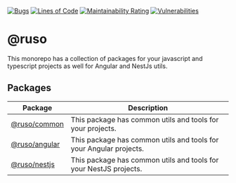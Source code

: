 [![Bugs](https://sonarcloud.io/api/project_badges/measure?project=ruslanguns_ruso-monorepo&metric=bugs)](https://sonarcloud.io/dashboard?id=ruslanguns_ruso-monorepo) [![Lines of Code](https://sonarcloud.io/api/project_badges/measure?project=ruslanguns_ruso-monorepo&metric=ncloc)](https://sonarcloud.io/dashboard?id=ruslanguns_ruso-monorepo) [![Maintainability Rating](https://sonarcloud.io/api/project_badges/measure?project=ruslanguns_ruso-monorepo&metric=sqale_rating)](https://sonarcloud.io/dashboard?id=ruslanguns_ruso-monorepo) [![Vulnerabilities](https://sonarcloud.io/api/project_badges/measure?project=ruslanguns_ruso-monorepo&metric=vulnerabilities)](https://sonarcloud.io/dashboard?id=ruslanguns_ruso-monorepo)

# @ruso

This monorepo has a collection of packages for your javascript and typescript projects as well for Angular and NestJs utils.

## Packages

| Package                           | Description                                                        |
| --------------------------------- | ------------------------------------------------------------------ |
| [@ruso/common](packages/common)   | This package has common utils and tools for your projects.         |
| [@ruso/angular](packages/angular) | This package has common utils and tools for your Angular projects. |
| [@ruso/nestjs](packages/nestjs)   | This package has common utils and tools for your NestJS projects.  |
